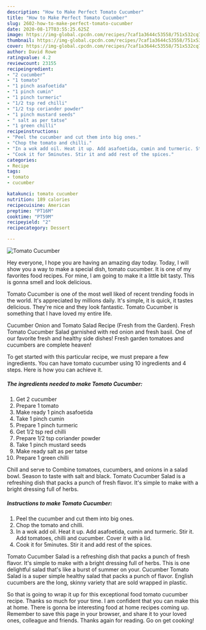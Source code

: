 ```yaml
---
description: "How to Make Perfect Tomato Cucumber"
title: "How to Make Perfect Tomato Cucumber"
slug: 2602-how-to-make-perfect-tomato-cucumber
date: 2020-08-17T03:55:25.625Z
image: https://img-global.cpcdn.com/recipes/7caf1a3644c53558/751x532cq70/tomato-cucumber-recipe-main-photo.jpg
thumbnail: https://img-global.cpcdn.com/recipes/7caf1a3644c53558/751x532cq70/tomato-cucumber-recipe-main-photo.jpg
cover: https://img-global.cpcdn.com/recipes/7caf1a3644c53558/751x532cq70/tomato-cucumber-recipe-main-photo.jpg
author: David Rowe
ratingvalue: 4.2
reviewcount: 23155
recipeingredient:
- "2 cucumber"
- "1 tomato"
- "1 pinch asafoetida"
- "1 pinch cumin"
- "1 pinch turmeric"
- "1/2 tsp red chilli"
- "1/2 tsp coriander powder"
- "1 pinch mustard seeds"
- " salt as per tatse"
- "1 green chilli"
recipeinstructions:
- "Peel the cucumber and cut them into big ones."
- "Chop the tomato and chilli."
- "In a wok add oil. Heat it up. Add asafoetida, cumin and turmeric. Stir it. Add tomatoes, chilli and cucumber. Cover it with a lid."
- "Cook it for 5minutes. Stir it and add rest of the spices."
categories:
- Recipe
tags:
- tomato
- cucumber

katakunci: tomato cucumber 
nutrition: 189 calories
recipecuisine: American
preptime: "PT16M"
cooktime: "PT59M"
recipeyield: "2"
recipecategory: Dessert

---
```



![Tomato Cucumber](https://img-global.cpcdn.com/recipes/7caf1a3644c53558/751x532cq70/tomato-cucumber-recipe-main-photo.jpg)

Hey everyone, I hope you are having an amazing day today. Today, I will show you a way to make a special dish, tomato cucumber. It is one of my favorites food recipes. For mine, I am going to make it a little bit tasty. This is gonna smell and look delicious.

Tomato Cucumber is one of the most well liked of recent trending foods in the world. It's appreciated by millions daily. It's simple, it is quick, it tastes delicious. They're nice and they look fantastic. Tomato Cucumber is something that I have loved my entire life.

Cucumber Onion and Tomato Salad Recipe (Fresh from the Garden). Fresh Tomato Cucumber Salad garnished with red onion and fresh basil. One of our favorite fresh and healthy side dishes! Fresh garden tomatoes and cucumbers are complete heaven!


To get started with this particular recipe, we must prepare a few ingredients. You can have tomato cucumber using 10 ingredients and 4 steps. Here is how you can achieve it.

<!--inarticleads1-->

##### The ingredients needed to make Tomato Cucumber:

1. Get 2 cucumber
1. Prepare 1 tomato
1. Make ready 1 pinch asafoetida
1. Take 1 pinch cumin
1. Prepare 1 pinch turmeric
1. Get 1/2 tsp red chilli
1. Prepare 1/2 tsp coriander powder
1. Take 1 pinch mustard seeds
1. Make ready  salt as per tatse
1. Prepare 1 green chilli


Chill and serve to Combine tomatoes, cucumbers, and onions in a salad bowl. Season to taste with salt and black. Tomato Cucumber Salad is a refreshing dish that packs a punch of fresh flavor. It&#39;s simple to make with a bright dressing full of herbs. 

<!--inarticleads2-->

##### Instructions to make Tomato Cucumber:

1. Peel the cucumber and cut them into big ones.
1. Chop the tomato and chilli.
1. In a wok add oil. Heat it up. Add asafoetida, cumin and turmeric. Stir it. Add tomatoes, chilli and cucumber. Cover it with a lid.
1. Cook it for 5minutes. Stir it and add rest of the spices.


Tomato Cucumber Salad is a refreshing dish that packs a punch of fresh flavor. It&#39;s simple to make with a bright dressing full of herbs. This is one delightful salad that&#39;s like a burst of summer on your. Cucumber Tomato Salad is a super simple healthy salad that packs a punch of flavor. English cucumbers are the long, skinny variety that are sold wrapped in plastic. 

So that is going to wrap it up for this exceptional food tomato cucumber recipe. Thanks so much for your time. I am confident that you can make this at home. There is gonna be interesting food at home recipes coming up. Remember to save this page in your browser, and share it to your loved ones, colleague and friends. Thanks again for reading. Go on get cooking!

